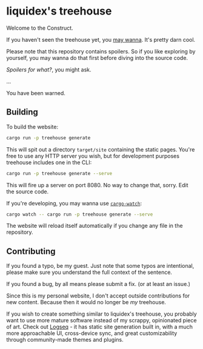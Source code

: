 # liquidex's treehouse

Welcome to the Construct.

If you haven't seen the treehouse yet, you [may wanna](https://liquidex.house). It's pretty darn cool.

Please note that this repository contains spoilers. So if you like exploring by yourself, you may wanna do that first before diving into the source code.

*Spoilers for what?*, you might ask.

…

You have been warned.

## Building

To build the website:

```sh
cargo run -p treehouse generate
```

This will spit out a directory `target/site` containing the static pages. You're free to use any HTTP server you wish, but for development purposes treehouse includes one in the CLI:

```sh
cargo run -p treehouse generate --serve
```

This will fire up a server on port 8080. No way to change that, sorry. Edit the source code.

If you're developing, you may wanna use [`cargo-watch`](https://crates.io/crates/cargo-watch):

```sh
cargo watch -- cargo run -p treehouse generate --serve
```

The website will reload itself automatically if you change any file in the repository.

## Contributing

If you found a typo, be my guest. Just note that some typos are intentional, please make sure you understand the full context of the sentence.

If you found a bug, by all means please submit a fix. (or at least an issue.)

Since this is my personal website, I don't accept outside contributions for new content. Because then it would no longer be *my* treehouse.

If you wish to create something similar to liquidex's treehouse, you probably want to use more mature software instead of my scrappy, opinionated piece of art. Check out [Logseq](https://logseq.com/) - it has static site generation built in, with a much more approachable UI, cross-device sync, and great customizability through community-made themes and plugins.
